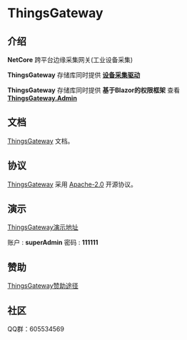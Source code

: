 
# ThingsGateway

## 介绍

 **NetCore** 跨平台边缘采集网关(工业设备采集)

 **ThingsGateway** 存储库同时提供 [**设备采集驱动**](https://www.nuget.org/profiles/KimDiego)

 **ThingsGateway** 存储库同时提供 **基于Blazor的权限框架** 查看 [**ThingsGateway.Admin**](https://gitee.com/dotnetchina/ThingsGateway/blob/master/framework/ThingsGateway.Admin.sln)



## 文档

[ThingsGateway](https://diego2098.gitee.io/thingsgateway-docs/) 文档。

## 协议

[ThingsGateway](https://gitee.com/diego2098/ThingsGateway) 采用 [Apache-2.0](https://gitee.com/diego2098/ThingsGateway/blob/master/LICENSE.zh) 开源协议。

## 演示

[ThingsGateway演示地址](http://120.24.62.140:5000/)

账户	:  **superAdmin**	密码 : **111111**

## 赞助

[ThingsGateway赞助途径](https://diego2098.gitee.io/thingsgateway-docs/docs/donate)

## 社区

QQ群：605534569



